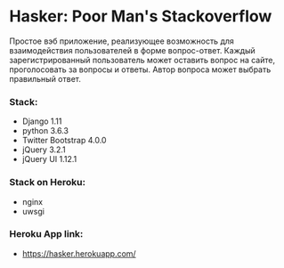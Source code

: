 # Hasker: Poor Man's Stackoverflow

Простое вэб приложение, реализующее возможность для взаимодействия пользователей в форме вопрос-ответ.
Каждый зарегистрированный пользователь может оставить вопрос на сайте, проголосовать за вопросы и ответы.
Автор вопроса может выбрать правильный ответ.

### Stack:
- Django 1.11
- python 3.6.3
- Twitter Bootstrap 4.0.0
- jQuery 3.2.1
- jQuery UI 1.12.1

### Stack on Heroku:
- nginx
- uwsgi

### Heroku App link:
- https://hasker.herokuapp.com/
